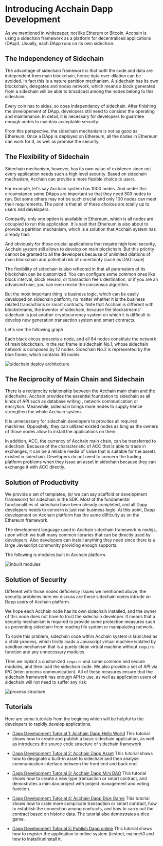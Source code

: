 # Introducing Acchain Dapp Development
As we mentioned in whitepaper, not like Etherum or Bitcoin, Acchain is using a sidechain framework as a platform for decentralised applications (DApp). Usually, each DApp runs on its own sidechain. 

## The Independency of Sidechain

The advantage of sidechain framework is that both the code and data are independent from main blockchain, hence data over-dilation can be avoided. In fact this is a nature partition mechanism.
A sidechain has its own blockchain, delegates and nodes network, which means a block generated from a sidechain will be able to broadcast among the nodes belong to this sidechain.

Every coin has to sides, so does independency of sidechain. After finishing the developement of DApp, developers still need to consider the operating and maintenance. In detail, it is necessary for developers to guarntee enough nodes to maintain acceptable security.

From this perspective, the sidechain mechanism is not as good as Ethereum. Once a DApp is deployed on Ethereum, all the nodes in Ethereum can work for it, as well as promise the security.


## The Flexibility of Sidechain

Sidechain mechanism, however, has its own value of existence since not every application needs such a high level security. Based on sidechain mechanism, Acchain can provide a more flexible choice to users.

For example, let's say Acchain system has 1000 nodes. And under this circumstance some DApps are important so that they need 500 nodes to run. But some others may not be such crucial and only 100 nodes can meet their requirements. The point is that all of these choices are totally up to users and developers.

Comparily, only one option is available in Ethereum, which is all nodes are occupied to run this application. It is said that Ethereum is also about to provide a partition mechanism, which is a solution that Acchain system has already had.

And obviously for those crucial applications that require high level security, Acchain system still allows to develop on main blockchain. But this priority cannot be granted to all the developers because of unlimited dilations of main blockchain and potential risk of uncertainty (such as DAO issue)

The flexibility of sidechain is also reflected in that all paramaters of its blockchain can be customized. You can configure some common ones like block interval, block reward, or transaction fee's destination, or if you are an advanced user, you can even revise the consensus algorithm.

But the most important thing is business logic, which can be easily developed on sidechain platform, no matter whether it is the business related transactions or smart contracts. Note that Acchain is different with blockstreams, the inventor of sidechain, because the blockstreams' sidechain is just another cryptocurrency system on which it is difficult to develop new generation transaction system and smart contracts.

Let's see the following graph

Each black circus presents a node, and all 64 nodes constitute the network of main blockchain. In the red frame is sidechain No.1, whose sidechain network is composed by 12 nodes. Sidechain No.2 is represented by the blue frame, which contains 36 nodes.

![sidechain deploy architecture](./assets/sidechain-deploy.png)

## The Reciprocity of Main Chain and Sidechain

There is a reciprocity relationship between the Acchain main chain and the sidechains. Acchain provides the essential foundation to sidechain as all kinds of API such as database writing , network communication or encrytion. Meanwhile, sidechain brings more nodes to supply hence strengthen the whole Acchain system.

It is unnecessary for sidechain developers to provides all required machines. Oppositely, they can utilized existed nodes as long as the owners of those nodes allow to install the applications on them.

In addition, ACC, the currency of Acchain main chain, can be transferred to sidechain. Because of the characteristic of ACC that is able to trade in exchanges, it can be a reliable media of value that is suitable for the assets existed in sidechain. Developers do not need to concern the trading platform problems when they issue an asset in sidechain because they can exchange it with ACC directly.


## Solution of Productivity

We provide a set of templates, (or we can say scaffold or development framework) for sidechain in the SDK. Most of the fundamental functionalities of sidechain have been already completed, and all Dapp developers needs to concern is just real business logic. At this point, Dapp development on Acchain platform has the same difficulty as on the Ethereum framework. 

The development language used in Acchain sidechain framework is nodejs, upon which we built many common libraries that can be directly used by developers. Also developers can install anything they need since there is a large Javascript community providing enough supports.

The following is modules built in Acchain platform.

![inbuilt modules](./assets/inbuilt-modules.png)

## Solution of Security

Different with those nodes deficiency issues we mentioned above, the security problems here we discuss are those sidechain codes intrude on Dapp users of Acchain platform.

We hope each Acchain node has its own sidechain installed, and the owner of this node does not have to trust the sidechain developer. It means that a security mechanism is required to provide some protection measures such as preventing sidechain from reading file system or manipulating network.

To sovle this problem, sidechain code within Acchain system is launched as a child-process,  which firstly loads a Javascript virtual machine isolated by sandbox mechanism that is a purely clean virtual machine without `require` function and any unnecessary modules.

Then we inplant a customized `require` and some common and secure modules, and then load the sidechain code. We also provide a set of API via IPC (inter-process communication). All of these measures ensure that the sidechain framework has enough API to use, as well as application users of sidechain will not need to suffer any risk.


![process structure](./assets/process-structure.png)

## Tutorials

Here are some tutorials from the begining which will be helpful to the developers to rapidly develop applications.

- [Dapp Development Tutorial 1: Acchain Dapp Hello World](./dapp_docs/1_hello_en.md)
	This tutorial shows how to create and publish a basic sidechain application, as well as introduces the source code structure of sidechain framework.

- [Dapp Development Tutorial 2: Acchain Dapp Asset](./dapp_docs/2_asset_en.md)
	This tutorial shows how to designate a built-in asset to sidechain and then analyse communication interface between the front end and back end. 


- [Dapp Development Tutorial 3: Acchain Dapp Mini DAO](./dapp_docs/3_mini_dao_en.md)
	This tutorial shows how to create a new type transaction or smart contract, and demostrates a mini dao project with project management and voting function.

- [Dapp Development Tutorial 4: Acchain Dapp Dice Game](./dapp_docs/4_dice_game_en.md)
	This tutorial shows how to crate more complicate transaction or smart contract, how to establish the connection among contracts, and how to carry out the contract based on historic data. The tutorial also demostrates a dice game.

- [Dapp Development Tutorial 5: Publish Dapp online](./dapp_docs/5_dapp_publish_en.md)
	This tutorial shows how to register the application to online system (testnet, mainnet0 and how to install/uninstall it.
